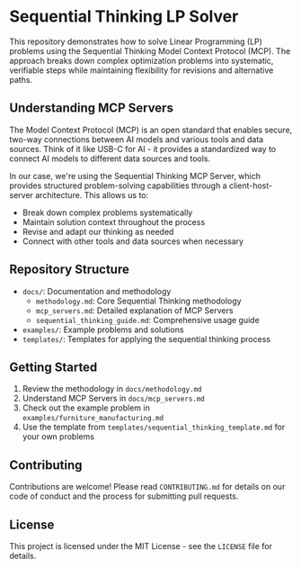 # Sequential Thinking LP Solver

This repository demonstrates how to solve Linear Programming (LP) problems using the Sequential Thinking Model Context Protocol (MCP). The approach breaks down complex optimization problems into systematic, verifiable steps while maintaining flexibility for revisions and alternative paths.

## Understanding MCP Servers

The Model Context Protocol (MCP) is an open standard that enables secure, two-way connections between AI models and various tools and data sources. Think of it like USB-C for AI - it provides a standardized way to connect AI models to different data sources and tools.

In our case, we're using the Sequential Thinking MCP Server, which provides structured problem-solving capabilities through a client-host-server architecture. This allows us to:
- Break down complex problems systematically
- Maintain solution context throughout the process
- Revise and adapt our thinking as needed
- Connect with other tools and data sources when necessary

## Repository Structure

- `docs/`: Documentation and methodology
  - `methodology.md`: Core Sequential Thinking methodology
  - `mcp_servers.md`: Detailed explanation of MCP Servers
  - `sequential_thinking_guide.md`: Comprehensive usage guide
- `examples/`: Example problems and solutions
- `templates/`: Templates for applying the sequential thinking process

## Getting Started

1. Review the methodology in `docs/methodology.md`
2. Understand MCP Servers in `docs/mcp_servers.md`
3. Check out the example problem in `examples/furniture_manufacturing.md`
4. Use the template from `templates/sequential_thinking_template.md` for your own problems

## Contributing

Contributions are welcome! Please read `CONTRIBUTING.md` for details on our code of conduct and the process for submitting pull requests.

## License

This project is licensed under the MIT License - see the `LICENSE` file for details.